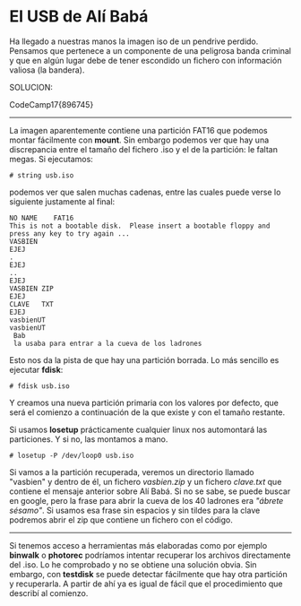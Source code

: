 # El USB de Alí Babá

Ha llegado a nuestras manos la imagen iso de un pendrive perdido. Pensamos que
pertenece a un componente de una peligrosa banda criminal y que en algún lugar
debe de tener escondido un fichero con información valiosa (la bandera).

SOLUCION:

CodeCamp17{896745}

---------------------------------------------

La imagen aparentemente contiene una partición FAT16 que podemos montar
fácilmente con **mount**. Sin embargo podemos ver que hay una discrepancia
entre el tamaño del fichero .iso y el de la partición: le faltan megas.
Si ejecutamos:

```
# string usb.iso
```

podemos ver que salen muchas cadenas, entre las cuales puede verse lo 
siguiente justamente al final:

```
NO NAME    FAT16
This is not a bootable disk.  Please insert a bootable floppy and
press any key to try again ... 
VASBIEN
EJEJ
.
EJEJ
..
EJEJ
VASBIEN ZIP 
EJEJ
CLAVE   TXT 
EJEJ
vasbienUT	
vasbienUT
 Bab
 la usaba para entrar a la cueva de los ladrones

```

Esto nos da la pista de que hay una partición borrada. Lo más sencillo es ejecutar **fdisk**:

```
# fdisk usb.iso
```

Y creamos una nueva partición primaria con los valores por defecto, que será el comienzo
a continuación de la que existe y con el tamaño restante.

Si usamos **losetup** prácticamente cualquier linux nos automontará las particiones. Y si no,
las montamos a mano.

```
# losetup -P /dev/loop0 usb.iso
```

Si vamos a la partición recuperada, veremos un directorio llamado "vasbien" y dentro de
él, un fichero *vasbien.zip* y un fichero *clave.txt* que contiene el mensaje anterior 
sobre Alí Babá. Si no se sabe, se puede buscar en google, pero la frase
para abrir la cueva de los 40 ladrones era *"ábrete sésamo"*. Si usamos esa frase sin
espacios y sin tildes para la clave podremos abrir el zip que contiene un fichero
con el código.

-----------------------------------

Si tenemos acceso a herramientas más elaboradas como por ejemplo **binwalk** o **photorec**
podríamos intentar recuperar los archivos directamente del .iso. Lo he comprobado y
no se obtiene una solución obvia. Sin embargo, con **testdisk** se puede detectar fácilmente
que hay otra partición y recuperarla. A partir de ahí ya es igual de fácil que el
procedimiento que describí al comienzo.


